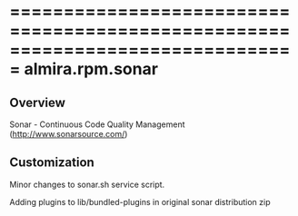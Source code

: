 ===============================================================================
almira.rpm.sonar
===============================================================================

Overview
--------
Sonar - Continuous Code Quality Management (http://www.sonarsource.com/)


Customization
-------------
Minor changes to sonar.sh service script.

Adding plugins to lib/bundled-plugins in original sonar distribution zip 
